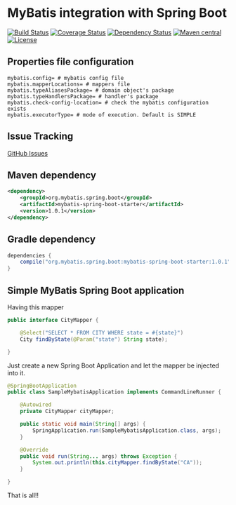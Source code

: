 # MyBatis integration with Spring Boot

[![Build Status](https://travis-ci.org/mybatis/mybatis-spring-boot.svg)](https://travis-ci.org/mybatis/mybatis-spring-boot)
[![Coverage Status](https://coveralls.io/repos/mybatis/mybatis-spring-boot/badge.svg?branch=master&service=github)](https://coveralls.io/github/mybatis/mybatis-spring-boot?branch=master)
[![Dependency Status](https://www.versioneye.com/user/projects/56ef48ed35630e0029dafdb0/badge.svg?style=flat)](https://www.versioneye.com/user/projects/56ef48ed35630e0029dafdb0)
[![Maven central](https://maven-badges.herokuapp.com/maven-central/org.mybatis.spring.boot/mybatis-spring-boot/badge.svg)](https://maven-badges.herokuapp.com/maven-central/org.mybatis.spring.boot/mybatis-spring-boot)
[![License](http://img.shields.io/:license-apache-brightgreen.svg)](http://www.apache.org/licenses/LICENSE-2.0.html)

## Properties file configuration

```
mybatis.config= # mybatis config file
mybatis.mapperLocations= # mappers file
mybatis.typeAliasesPackage= # domain object's package 
mybatis.typeHandlersPackage= # handler's package
mybatis.check-config-location= # check the mybatis configuration exists
mybatis.executorType= # mode of execution. Default is SIMPLE
```

## Issue Tracking

[GitHub Issues](https://github.com/mybatis/mybatis-spring-boot/issues)

## Maven dependency

```xml
<dependency>
	<groupId>org.mybatis.spring.boot</groupId>
	<artifactId>mybatis-spring-boot-starter</artifactId>
	<version>1.0.1</version>
</dependency>
```

## Gradle dependency

```groovy
dependencies {
    compile("org.mybatis.spring.boot:mybatis-spring-boot-starter:1.0.1")
}
```

## Simple MyBatis Spring Boot application

Having this mapper 

```java
public interface CityMapper {

	@Select("SELECT * FROM CITY WHERE state = #{state}")
	City findByState(@Param("state") String state);

}
```

Just create a new Spring Boot Application and let the mapper be injected into it.

```java
@SpringBootApplication
public class SampleMybatisApplication implements CommandLineRunner {

	@Autowired
	private CityMapper cityMapper;

	public static void main(String[] args) {
		SpringApplication.run(SampleMybatisApplication.class, args);
	}

	@Override
	public void run(String... args) throws Exception {
		System.out.println(this.cityMapper.findByState("CA"));
	}

}
```

That is all!!

